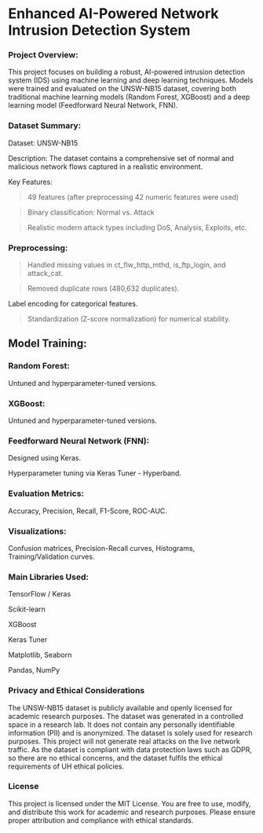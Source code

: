 # Enhanced AI-Powered Network Intrusion Detection System

### Project Overview:

This project focuses on building a robust, AI-powered intrusion detection system (IDS) using machine learning and deep learning techniques. Models were trained and evaluated on the UNSW-NB15 dataset, covering both traditional machine learning models (Random Forest, XGBoost) and a deep learning model (Feedforward Neural Network, FNN).

### Dataset Summary:
Dataset: UNSW-NB15

Description: The dataset contains a comprehensive set of normal and malicious network flows captured in a realistic environment.

Key Features:
> 49 features (after preprocessing 42 numeric features were used)

> Binary classification: Normal vs. Attack

> Realistic modern attack types including DoS, Analysis, Exploits, etc.

### Preprocessing:

> Handled missing values in ct_flw_http_mthd, is_ftp_login, and attack_cat.

> Removed duplicate rows (480,632 duplicates).

Label encoding for categorical features.

> Standardization (Z-score normalization) for numerical stability.

## Model Training:
### Random Forest:

Untuned and hyperparameter-tuned versions.

### XGBoost:

Untuned and hyperparameter-tuned versions.

### Feedforward Neural Network (FNN):

Designed using Keras.

Hyperparameter tuning via Keras Tuner - Hyperband.

### Evaluation Metrics:

Accuracy, Precision, Recall, F1-Score, ROC-AUC.

### Visualizations:

Confusion matrices, Precision-Recall curves, Histograms, Training/Validation curves.

### Main Libraries Used:

TensorFlow / Keras

Scikit-learn

XGBoost

Keras Tuner

Matplotlib, Seaborn

Pandas, NumPy

### Privacy and Ethical Considerations

The UNSW-NB15 dataset is publicly available and openly licensed for academic research purposes. The dataset was generated in a controlled space in a research lab. It does not contain any personally identifiable information (PII) and is anonymized. The dataset is solely used for research purposes. This project will not generate real attacks on the live network traffic. As the dataset is compliant with data protection laws such as GDPR, so there are no ethical concerns, and the dataset fulfils the ethical requirements of UH ethical policies. 

### License
This project is licensed under the MIT License.
You are free to use, modify, and distribute this work for academic and research purposes.
Please ensure proper attribution and compliance with ethical standards.

